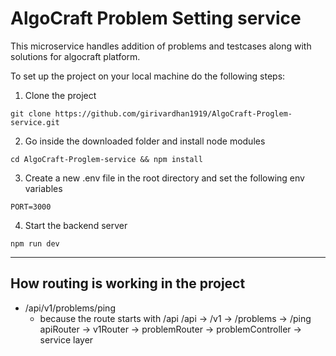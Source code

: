 # AlgoCraft Problem Setting service

This microservice handles addition of problems and testcases along with solutions
for algocraft platform.

To set up the project on your local machine do the following steps:

1. Clone the project
```
git clone https://github.com/girivardhan1919/AlgoCraft-Proglem-service.git
```

2. Go inside the downloaded folder and install node modules

```
cd AlgoCraft-Proglem-service && npm install
```

3. Create a new .env file in the root directory and set the following env variables
```
PORT=3000
```

4. Start the backend server
```
npm run dev
```




----------------------------


## How routing is working in the project

 - /api/v1/problems/ping
    - because the route starts with /api
        /api      -> /v1      -> /problems     -> /ping
        apiRouter -> v1Router -> problemRouter -> problemController -> service layer